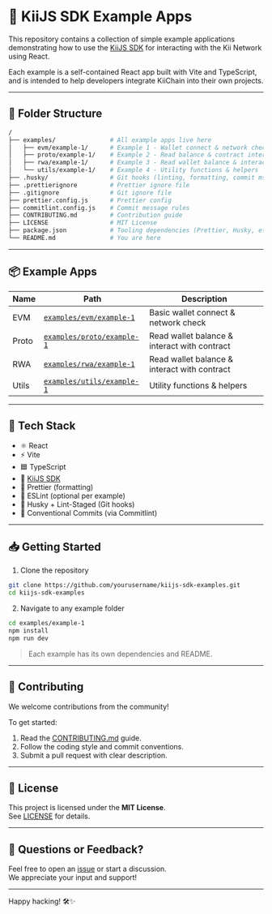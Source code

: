 # 🚀 KiiJS SDK Example Apps

This repository contains a collection of simple example applications demonstrating how to use the [KiiJS SDK](https://github.com/KiiChain/kiijs-sdk) for interacting with the Kii Network using React.

Each example is a self-contained React app built with Vite and TypeScript, and is intended to help developers integrate KiiChain into their own projects.

---

## 📂 Folder Structure

```sh
/
├── examples/               # All example apps live here
│   ├── evm/example-1/      # Example 1 - Wallet connect & network check
│   ├── proto/example-1/    # Example 2 - Read balance & contract interaction
│   ├── rwa/example-1/      # Example 3 - Read wallet balance & interact with contract
│   └── utils/example-1/    # Example 4 - Utility functions & helpers
├── .husky/                 # Git hooks (linting, formatting, commit msg)
├── .prettierignore         # Prettier ignore file
├── .gitignore              # Git ignore file
├── prettier.config.js      # Prettier config
├── commitlint.config.js    # Commit message rules
├── CONTRIBUTING.md         # Contribution guide
├── LICENSE                 # MIT License
├── package.json            # Tooling dependencies (Prettier, Husky, etc)
└── README.md               # You are here
```

---

## 📦 Example Apps

| Name  | Path                                                   | Description                                  |
| ----- | ------------------------------------------------------ | -------------------------------------------- |
| EVM   | [`examples/evm/example-1`](examples/evm/example-1)     | Basic wallet connect & network check         |
| Proto | [`examples/proto/example-1`](examples/proto/example-1) | Read wallet balance & interact with contract |
| RWA   | [`examples/rwa/example-1`](examples/rwa/example-1)     | Read wallet balance & interact with contract |
| Utils | [`examples/utils/example-1`](examples/utils/example-1) | Utility functions & helpers                  |

---

## 🧰 Tech Stack

- ⚛️ React
- ⚡ Vite
- 🟦 TypeScript
- 🔗 [KiiJS SDK](https://github.com/KiiChain/kiijs-sdk)
- 🎨 Prettier (formatting)
- 🧹 ESLint (optional per example)
- 🐶 Husky + Lint-Staged (Git hooks)
- 📏 Conventional Commits (via Commitlint)

---

## 📥 Getting Started

1. Clone the repository

```sh
git clone https://github.com/yourusername/kiijs-sdk-examples.git
cd kiijs-sdk-examples
```

2. Navigate to any example folder

```sh
cd examples/example-1
npm install
npm run dev
```

> Each example has its own dependencies and README.

---

## 🤝 Contributing

We welcome contributions from the community!

To get started:

1. Read the [CONTRIBUTING.md](./CONTRIBUTING.md) guide.
2. Follow the coding style and commit conventions.
3. Submit a pull request with clear description.

---

## 📝 License

This project is licensed under the **MIT License**.  
See [LICENSE](./LICENSE) for details.

---

## 💬 Questions or Feedback?

Feel free to open an [issue](https://github.com/yourusername/kiijs-sdk-examples/issues) or start a discussion.  
We appreciate your input and support!

---

Happy hacking! 🛠️✨
